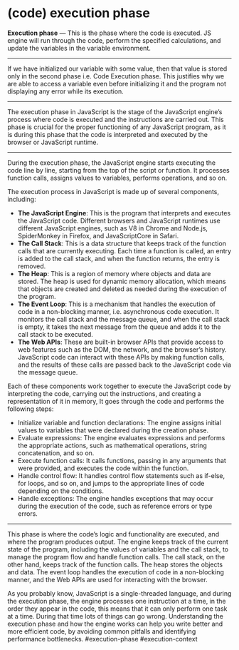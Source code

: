 # (code) execution phase
**Execution phase** — This is the phase where the code is executed. JS engine will run through the code, perform the specified calculations, and update the variables in the variable environment.
***
If we have initialized our variable with some value, then that value is stored only in the second phase i.e. Code Execution phase. This justifies why we are able to access a variable even before initializing it and the program not displaying any error while its execution.
***
The execution phase in JavaScript is the stage of the JavaScript engine’s process where code is executed and the instructions are carried out. This phase is crucial for the proper functioning of any JavaScript program, as it is during this phase that the code is interpreted and executed by the browser or JavaScript runtime.
***
During the execution phase, the JavaScript engine starts executing the code line by line, starting from the top of the script or function. It processes function calls, assigns values to variables, performs operations, and so on.

The execution process in JavaScript is made up of several components, including:

-   **The JavaScript Engine**: This is the program that interprets and executes the JavaScript code. Different browsers and JavaScript runtimes use different JavaScript engines, such as V8 in Chrome and Node.js, SpiderMonkey in Firefox, and JavaScriptCore in Safari.
-   **The Call Stack**: This is a data structure that keeps track of the function calls that are currently executing. Each time a function is called, an entry is added to the call stack, and when the function returns, the entry is removed.
-   **The Heap**: This is a region of memory where objects and data are stored. The heap is used for dynamic memory allocation, which means that objects are created and deleted as needed during the execution of the program.
-   **The Event Loop**: This is a mechanism that handles the execution of code in a non-blocking manner, i.e. asynchronous code execution. It monitors the call stack and the message queue, and when the call stack is empty, it takes the next message from the queue and adds it to the call stack to be executed.
-   **The Web APIs**: These are built-in browser APIs that provide access to web features such as the DOM, the network, and the browser’s history. JavaScript code can interact with these APIs by making function calls, and the results of these calls are passed back to the JavaScript code via the message queue.

Each of these components work together to execute the JavaScript code by interpreting the code, carrying out the instructions, and creating a representation of it in memory, It goes through the code and performs the following steps:

-   Initialize variable and function declarations: The engine assigns initial values to variables that were declared during the creation phase.
-   Evaluate expressions: The engine evaluates expressions and performs the appropriate actions, such as mathematical operations, string concatenation, and so on.
-   Execute function calls: It calls functions, passing in any arguments that were provided, and executes the code within the function.
-   Handle control flow: It handles control flow statements such as if-else, for loops, and so on, and jumps to the appropriate lines of code depending on the conditions.
-   Handle exceptions: The engine handles exceptions that may occur during the execution of the code, such as reference errors or type errors.

***
This phase is where the code’s logic and functionality are executed, and where the program produces output. The engine keeps track of the current state of the program, including the values of variables and the call stack, to manage the program flow and handle function calls. The call stack, on the other hand, keeps track of the function calls. The heap stores the objects and data. The event loop handles the execution of code in a non-blocking manner, and the Web APIs are used for interacting with the browser.

As you probably know, JavaScript is a single-threaded language, and during the execution phase, the engine processes one instruction at a time, in the order they appear in the code, this means that it can only perform one task at a time. During that time lots of things can go wrong. Understanding the execution phase and how the engine works can help you write better and more efficient code, by avoiding common pitfalls and identifying performance bottlenecks.
#execution-phase
#execution-context 